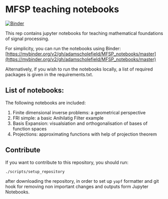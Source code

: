 # MFSP teaching notebooks
[![Binder](https://mybinder.org/badge.svg)](https://mybinder.org/v2/gh/adamscholefield/MFSP_notebooks/master)

This rep contains jupyter notebooks for teaching mathematical foundations of signal processing.

For simplicity, you can run the notebooks using Binder: [https://mybinder.org/v2/gh/adamscholefield/MFSP_notebooks/master](https://mybinder.org/v2/gh/adamscholefield/MFSP_notebooks/master)

Alternatively, if you wish to run the notebooks locally, a list of required packages is given in the requirements.txt.

## List of notebooks:

The following notebooks are included:
1. Finite dimensional inverse problems: a geometrical perspective
2. FRI simple: a basic Anihilatig Filter example
3. Basis Expansion: visualsiation and orthogonalisation of bases of function spaces 
4. Projections: approximating functions with help of projection theorem


## Contribute
If you want to contribute to this repository, you should run:

    ./scripts/setup_repository

after downloading the repository, in order to set up `yapf` formatter and git 
hook for removing non important changes and outputs form Jupyter Notebooks.
